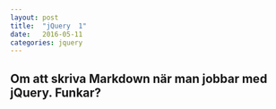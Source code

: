 ```yaml
---
layout: post
title:  "jQuery  1"
date:   2016-05-11
categories: jquery
---
```

## Om att skriva Markdown när man jobbar med jQuery. Funkar?
